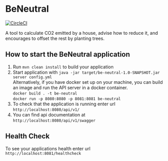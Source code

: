 BeNeutral
================
[![CircleCI](https://circleci.com/gh/mariha/be-neutral.svg?style=shield&circle-token=54788ca69527fe3e9a550d3cf749c57ed96f5200)](https://circleci.com/gh/mariha/be-neutral)

A tool to calculate CO2 emitted by a house, advise how to reduce it, and encourages to offset the rest by planting trees.

How to start the BeNeutral application
-------------------------

1. Run `mvn clean install` to build your application
1. Start application with `java -jar target/be-neutral-1.0-SNAPSHOT.jar server config.yml` \
    Alternatively, if you have docker set up on your machine, you can build an image and run the API server in a docker container. \
    `docker build . -t be-neutral` \
    `docker run -p 8080:8080 -p 8081:8081 be-neutral`
1. To check that the application is running enter url `http://localhost:8080/api/v1/`
1. You can find api documentation at `http://localhost:8080/api/v1/swagger`

Health Check
-------------------

To see your applications health enter url `http://localhost:8081/healthcheck`
